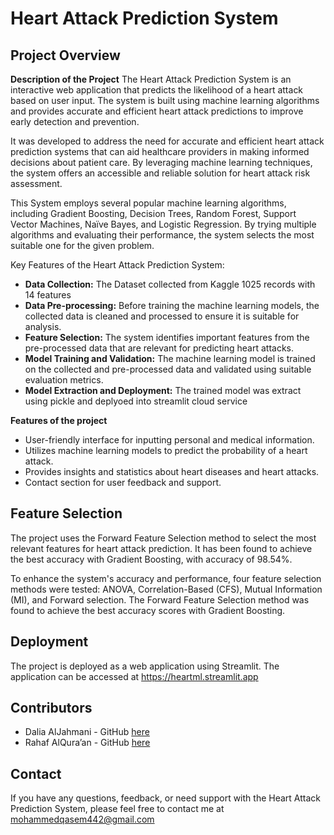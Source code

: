 # Heart Attack Prediction System

## Project Overview

**Description of the Project**
The Heart Attack Prediction System is an interactive web application that predicts the likelihood of a heart attack based on user input. The system is built using machine learning algorithms and provides accurate and efficient heart attack predictions to improve early detection and prevention.

It was developed to address the need for accurate and efficient heart attack prediction systems that can aid healthcare providers in making informed decisions about patient care. By leveraging machine learning techniques, the system offers an accessible and reliable solution for heart attack risk assessment.

This System employs several popular machine learning algorithms, including Gradient Boosting, Decision Trees, Random Forest, Support Vector Machines, Naïve Bayes, and Logistic Regression. By trying multiple algorithms and evaluating their performance, the system selects the most suitable one for the given problem.

Key Features of the Heart Attack Prediction System:
- **Data Collection:** The Dataset collected from Kaggle 1025 records with 14 features
- **Data Pre-processing:** Before training the machine learning models, the collected data is cleaned and processed to ensure it is suitable for analysis.
- **Feature Selection:** The system identifies important features from the pre-processed data that are relevant for predicting heart attacks.
- **Model Training and Validation:** The machine learning model is trained on the collected and pre-processed data and validated using suitable evaluation metrics.
- **Model Extraction and Deployment:** The trained model was extract using pickle and deplyoed into streamlit cloud service
  
**Features of the project**
- User-friendly interface for inputting personal and medical information.
- Utilizes machine learning models to predict the probability of a heart attack.
- Provides insights and statistics about heart diseases and heart attacks.
- Contact section for user feedback and support.


## Feature Selection
The project uses the Forward Feature Selection method to select the most relevant features for heart attack prediction. It has been found to achieve the best accuracy with Gradient Boosting, with accuracy of 98.54%.

To enhance the system's accuracy and performance, four feature selection methods were tested: ANOVA, Correlation-Based (CFS), Mutual Information (MI), and Forward selection. The Forward Feature Selection method was found to achieve the best accuracy scores with Gradient Boosting.

## Deployment

The project is deployed as a web application using Streamlit. The application can be accessed at https://heartml.streamlit.app

## Contributors
- Dalia AlJahmani - GitHub [here](https://github.com/Dalia2810)
- Rahaf AlQura’an - GitHub [here](https://github.com/Rahafrsq)


## Contact
If you have any questions, feedback, or need support with the Heart Attack Prediction System, please feel free to contact me at mohammedqasem442@gmail.com


